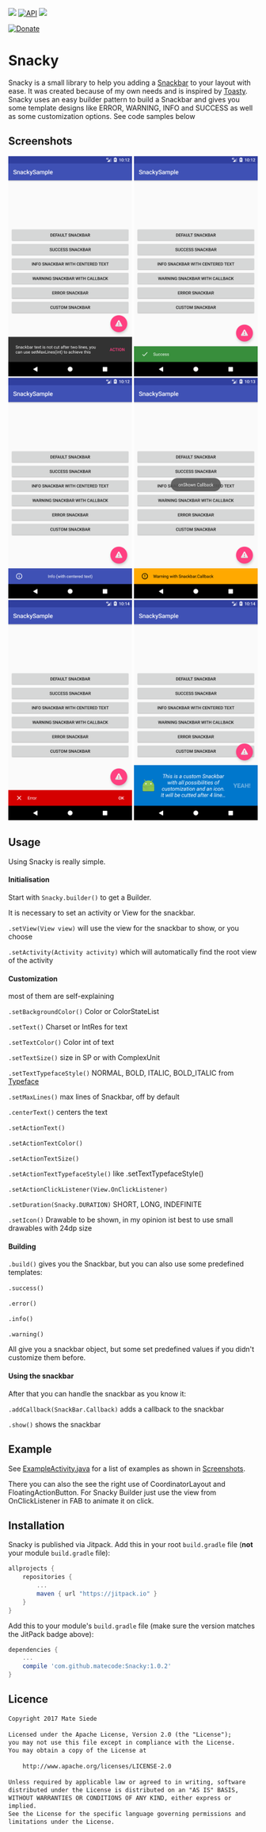 [![](https://jitpack.io/v/matecode/Snacky.svg)](https://jitpack.io/#matecode/Snacky)
[![API](https://img.shields.io/badge/API-9%2B-blue.svg?style=flat)](https://android-arsenal.com/api?level=9)
[![](https://img.shields.io/badge/LibHunt-Snacky-7DA800.svg?style=flat)](https://android.libhunt.com/project/snacky)

[![Donate](https://d1iczxrky3cnb2.cloudfront.net/button-small-green.png)](https://donorbox.org/matecode)

# Snacky

Snacky is a small library to help you adding a [Snackbar](https://developer.android.com/reference/android/support/design/widget/Snackbar.html) to your layout with ease. It was created because of my own needs and is inspired by [Toasty](https://github.com/GrenderG/Toasty). Snacky uses an easy builder pattern to build a Snackbar and gives you some template designs like ERROR, WARNING, INFO and SUCCESS as well as some customization options. See code samples below

## Screenshots

<img src="screenshots/default.png" alt="Default" width="250">
<img src="screenshots/success.png" alt="Success" width="250">
<img src="screenshots/info.png" alt="Info" width="250">
<img src="screenshots/warning.png" alt="Warning" width="250">
<img src="screenshots/error.png" alt="Error" width="250">
<img src="screenshots/custom.png" alt="Custom" width="250">

## Usage

Using Snacky is really simple. 

#### Initialisation

Start with `Snacky.builder()` to get a Builder. 

It is necessary to set an activity or View for the snackbar.

`.setView(View view)` will use the view for the snackbar to show, or you choose

`.setActivity(Activity activity)` which will automatically find the root view of the activity

#### Customization

most of them are self-explaining

`.setBackgroundColor()` Color or ColorStateList

`.setText()` Charset or IntRes for text

`.setTextColor()` Color int of text

`.setTextSize()` size in SP or with ComplexUnit

`.setTextTypefaceStyle()` NORMAL, BOLD, ITALIC, BOLD_ITALIC from [Typeface](https://developer.android.com/reference/android/graphics/Typeface.html)

`.setMaxLines()` max lines of Snackbar, off by default

`.centerText()` centers the text

`.setActionText()`

`.setActionTextColor()`

`.setActionTextSize()`

`.setActionTextTypefaceStyle()` like .setTextTypefaceStyle()

`.setActionClickListener(View.OnClickListener)`

`.setDuration(Snacky.DURATION)` SHORT, LONG, INDEFINITE

`.setIcon()` Drawable to be shown, in my opinion ist best to use small drawables with 24dp size

#### Building

`.build()` gives you the Snackbar, but you can also use some predefined templates:

`.success()`

`.error()`

`.info()`

`.warning()`

All give you a snackbar object, but some set predefined values if you didn't customize them before.

#### Using the snackbar

After that you can handle the snackbar as you know it:

`.addCallback(SnackBar.Callback)` adds a callback to the snackbar

`.show()` shows the snackbar

## Example

See [ExampleActivity.java](https://github.com/matecode/Snacky/blob/master/app/src/main/java/de/mateware/snackysample/ExampleActivity.java) for a list of examples as shown in [Screenshots](#screenshots).

There you can also the see the right use of CoordinatorLayout and FloatingActionButton. For Snacky Builder just use the view from OnClickListener in FAB to animate it on click. 

## Installation

Snacky is published via Jitpack. Add this in your root `build.gradle` file (**not** your module `build.gradle` file):

```gradle
allprojects {
    repositories {
        ...
        maven { url "https://jitpack.io" }
    }
}
```

Add this to your module's `build.gradle` file (make sure the version matches the JitPack badge above):

```gradle
dependencies {
    ...
    compile 'com.github.matecode:Snacky:1.0.2'
}
```

## Licence

```
Copyright 2017 Mate Siede

Licensed under the Apache License, Version 2.0 (the "License");
you may not use this file except in compliance with the License.
You may obtain a copy of the License at

    http://www.apache.org/licenses/LICENSE-2.0

Unless required by applicable law or agreed to in writing, software
distributed under the License is distributed on an "AS IS" BASIS,
WITHOUT WARRANTIES OR CONDITIONS OF ANY KIND, either express or implied.
See the License for the specific language governing permissions and
limitations under the License.
```